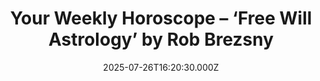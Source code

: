 ---
title: "Your Weekly Horoscope – ‘Free Will Astrology’ by Rob Brezsny"
date: 2025-07-26T16:20:30.000Z
category: Human Kindness
externalLink: "https://www.goodnewsnetwork.org/horoscope-from-rob-brezsnys-free-will-astrology-7-26-2025/"
image: ""
excerpt: "Our partner Rob Brezsny, who has a new book out, Astrology Is Real: Revelations from My Life as an Oracle, provides his weekly wisdom to enlighten our thinking and motivate our mood. Rob’s Free Will Astrology, is a syndicated weekly column appearing in over a hundred publications. He is also the author of Pronoia Is the Antidote […] The post…"
---